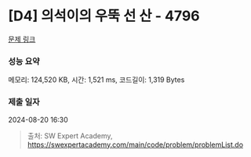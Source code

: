 # [D4] 의석이의 우뚝 선 산 - 4796 

[문제 링크](https://swexpertacademy.com/main/code/problem/problemDetail.do?contestProbId=AWS2h6AKBCoDFAVT) 

### 성능 요약

메모리: 124,520 KB, 시간: 1,521 ms, 코드길이: 1,319 Bytes

### 제출 일자

2024-08-20 16:30



> 출처: SW Expert Academy, https://swexpertacademy.com/main/code/problem/problemList.do